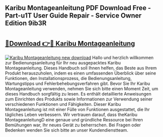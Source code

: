 ## Karibu Montageanleitung PDF Download Free - Part-u1T User Guide Repair - Service Owner Edition 9ib3R

# <h2><a href="http://df7bpof.blite.top/?on=Karibu+Montageanleitung">🔗Download 👉🔴 Karibu Montageanleitung</a></h2>

[![Karibu Montageanleitung new download](https://i.imgur.com/lujVjoI.png)](http://df7bpof.blite.top/?on=Karibu+Montageanleitung)
Hallo und herzlich willkommen zur Bedienungsanleitung für Ihr neu ausgepacktes Karibu Montageanleitung. Dieses Handbuch soll Ihnen helfen, das Beste aus Ihrem Produkt herauszuholen, indem es einen umfassenden Überblick über seine Funktionen, den Installationsprozess, die Bedienungsanleitung, Wartungstipps und Fehlerbehebungsverfahren gibt. Bevor Sie Ihr Karibu Montageanleitung verwenden, nehmen Sie sich bitte einen Moment Zeit, um dieses Handbuch sorgfältig zu lesen. Es enthält detaillierte Anweisungen zum Einrichten des Produkts sowie Informationen zur Verwendung seiner verschiedenen Funktionen und Fähigkeiten. Dieser Karibu Montageanleitung ist mit einer Fülle von Funktionen ausgestattet, die Ihr tägliches Leben verbessern. Wir vertrauen darauf, dass theKaribu MontageanleitungD eine genaue und gründliche Ressource bei Ihren Bemühungen war, Ihr neues Gerät zu beherrschen. Bei Fragen oder Bedenken wenden Sie sich bitte an unser Kundendienstteam.
